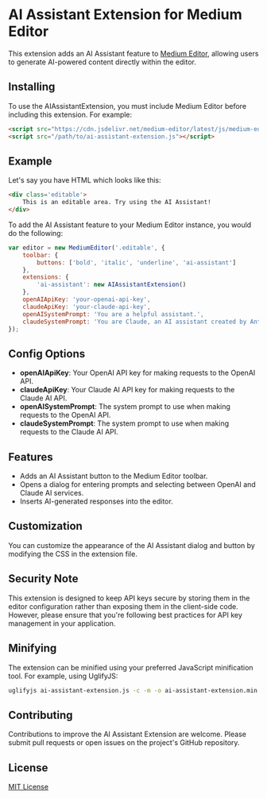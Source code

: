 # AI Assistant Extension for Medium Editor

This extension adds an AI Assistant feature to [Medium Editor](https://github.com/yabwe/medium-editor), allowing users to generate AI-powered content directly within the editor.

## Installing

To use the AIAssistantExtension, you must include Medium Editor before including this extension. For example:

```html
<script src="https://cdn.jsdelivr.net/medium-editor/latest/js/medium-editor.min.js"></script>
<script src="/path/to/ai-assistant-extension.js"></script>
```

## Example

Let's say you have HTML which looks like this:

```html
<div class='editable'>
    This is an editable area. Try using the AI Assistant!
</div>
```

To add the AI Assistant feature to your Medium Editor instance, you would do the following:

```javascript
var editor = new MediumEditor('.editable', {
    toolbar: {
        buttons: ['bold', 'italic', 'underline', 'ai-assistant']
    },
    extensions: {
        'ai-assistant': new AIAssistantExtension()
    },
    openAIApiKey: 'your-openai-api-key',
    claudeApiKey: 'your-claude-api-key',
    openAISystemPrompt: 'You are a helpful assistant.',
    claudeSystemPrompt: 'You are Claude, an AI assistant created by Anthropic.'
});
```

## Config Options

* __openAIApiKey__: Your OpenAI API key for making requests to the OpenAI API.
* __claudeApiKey__: Your Claude AI API key for making requests to the Claude AI API.
* __openAISystemPrompt__: The system prompt to use when making requests to the OpenAI API.
* __claudeSystemPrompt__: The system prompt to use when making requests to the Claude AI API.

## Features

- Adds an AI Assistant button to the Medium Editor toolbar.
- Opens a dialog for entering prompts and selecting between OpenAI and Claude AI services.
- Inserts AI-generated responses into the editor.

## Customization

You can customize the appearance of the AI Assistant dialog and button by modifying the CSS in the extension file.

## Security Note

This extension is designed to keep API keys secure by storing them in the editor configuration rather than exposing them in the client-side code. However, please ensure that you're following best practices for API key management in your application.

## Minifying

The extension can be minified using your preferred JavaScript minification tool. For example, using UglifyJS:

```sh
uglifyjs ai-assistant-extension.js -c -m -o ai-assistant-extension.min.js
```

## Contributing

Contributions to improve the AI Assistant Extension are welcome. Please submit pull requests or open issues on the project's GitHub repository.

## License

[MIT License](https://opensource.org/licenses/MIT)
